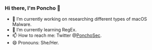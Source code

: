 ### Hi there, I'm Poncho 👋

- 🔭 I’m currently working on researching different types of macOS Malware.
- 🌱 I’m currently learning RegEx.
- 📫 How to reach me: Twitter @[PonchoSec](https://twitter.com/PonchoSec).
- 😄 Pronouns: She/Her.

<!--
**PonchoSec/PonchoSec** is a ✨ _special_ ✨ repository because its `README.md` (this file) appears on your GitHub profile.

- 👯 I’m looking to collaborate on ... N/A
- 🤔 I’m looking for help with ... N/A
- ⚡ Fun fact: I like to listen to LoFi beats.
-->
